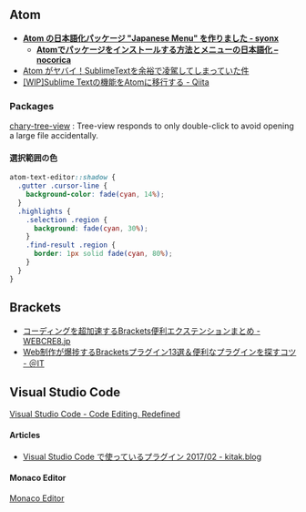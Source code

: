 ## Atom
- __[Atom の日本語化パッケージ "Japanese Menu" を作りました - syonx](http://syonx.hatenablog.com/entry/2015/04/06/233111)__
    - __[Atomでパッケージをインストールする方法とメニューの日本語化 – nocorica](http://blog.nocorica.jp/2015/03/atom-package-install/)__
- [Atom がヤバイ！SublimeTextを余裕で凌駕してしまっていた件](http://www.geeks-dev.com/atom-%E3%81%8C%E3%83%A4%E3%83%90%E3%82%A4%EF%BC%81sublimetext%E3%82%92%E4%BD%99%E8%A3%95%E3%81%A7%E5%87%8C%E9%A7%95%E3%81%97%E3%81%A6%E3%81%97%E3%81%BE%E3%81%A3%E3%81%A6%E3%81%84%E3%81%9F%E4%BB%B6/)
- [\[WIP\]Sublime Textの機能をAtomに移行する \- Qiita](http://qiita.com/sou_lab/items/32c67f82fdc1e49233c8)

### Packages
[chary-tree-view](https://atom.io/packages/chary-tree-view)
: Tree-view responds to only double-click to avoid opening a large file accidentally.

#### 選択範囲の色
```scss
atom-text-editor::shadow {
  .gutter .cursor-line {
    background-color: fade(cyan, 14%);
  }
  .highlights {
    .selection .region {
      background: fade(cyan, 30%);
    }
    .find-result .region {
      border: 1px solid fade(cyan, 80%);
    }
  }
}
```

## Brackets
- [コーディングを超加速するBrackets便利エクステンションまとめ - WEBCRE8.jp](http://webcre8.jp/collect/brackets-extension-coding.html)
- [Web制作が爆捗するBracketsプラグイン13選＆便利なプラグインを探すコツ - ＠IT](http://www.atmarkit.co.jp/ait/articles/1503/20/news130.html)


## Visual Studio Code
[Visual Studio Code \- Code Editing\. Redefined](https://code.visualstudio.com/)

#### Articles
- [Visual Studio Code で使っているプラグイン 2017/02 \- kitak\.blog](http://kitak.hatenablog.jp/entry/2017/02/13/163711)

#### Monaco Editor
[Monaco Editor](https://microsoft.github.io/monaco-editor/index.html)
